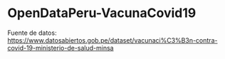 # OpenDataPeru-VacunaCovid19

Fuente de datos: https://www.datosabiertos.gob.pe/dataset/vacunaci%C3%B3n-contra-covid-19-ministerio-de-salud-minsa